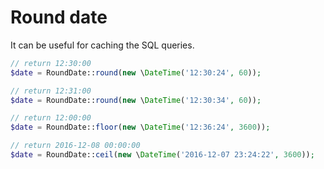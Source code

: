 Round date
==========

It can be useful for caching the SQL queries.

```php
// return 12:30:00
$date = RoundDate::round(new \DateTime('12:30:24', 60));

// return 12:31:00
$date = RoundDate::round(new \DateTime('12:30:34', 60));

// return 12:00:00
$date = RoundDate::floor(new \DateTime('12:36:24', 3600));

// return 2016-12-08 00:00:00
$date = RoundDate::ceil(new \DateTime('2016-12-07 23:24:22', 3600));
```
